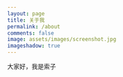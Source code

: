 ```yaml
---
layout: page
title: 关于我
permalink: /about
comments: false
image: assets/images/screenshot.jpg
imageshadow: true
---
```


大家好，我是索子

